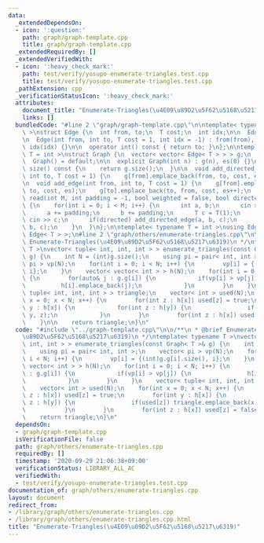 ```yaml
---
data:
  _extendedDependsOn:
  - icon: ':question:'
    path: graph/graph-template.cpp
    title: graph/graph-template.cpp
  _extendedRequiredBy: []
  _extendedVerifiedWith:
  - icon: ':heavy_check_mark:'
    path: test/verify/yosupo-enumerate-triangles.test.cpp
    title: test/verify/yosupo-enumerate-triangles.test.cpp
  _pathExtension: cpp
  _verificationStatusIcon: ':heavy_check_mark:'
  attributes:
    document_title: "Enumerate-Triangles(\u4E09\u89D2\u5F62\u5168\u5217\u6319)"
    links: []
  bundledCode: "#line 2 \"graph/graph-template.cpp\"\n\ntemplate< typename T = int\
    \ >\nstruct Edge {\n  int from, to;\n  T cost;\n  int idx;\n\n  Edge() = default;\n\
    \n  Edge(int from, int to, T cost = 1, int idx = -1) : from(from), to(to), cost(cost),\
    \ idx(idx) {}\n\n  operator int() const { return to; }\n};\n\ntemplate< typename\
    \ T = int >\nstruct Graph {\n  vector< vector< Edge< T > > > g;\n  int es;\n\n\
    \  Graph() = default;\n\n  explicit Graph(int n) : g(n), es(0) {}\n\n  size_t\
    \ size() const {\n    return g.size();\n  }\n\n  void add_directed_edge(int from,\
    \ int to, T cost = 1) {\n    g[from].emplace_back(from, to, cost, es++);\n  }\n\
    \n  void add_edge(int from, int to, T cost = 1) {\n    g[from].emplace_back(from,\
    \ to, cost, es);\n    g[to].emplace_back(to, from, cost, es++);\n  }\n\n  void\
    \ read(int M, int padding = -1, bool weighted = false, bool directed = false)\
    \ {\n    for(int i = 0; i < M; i++) {\n      int a, b;\n      cin >> a >> b;\n\
    \      a += padding;\n      b += padding;\n      T c = T(1);\n      if(weighted)\
    \ cin >> c;\n      if(directed) add_directed_edge(a, b, c);\n      else add_edge(a,\
    \ b, c);\n    }\n  }\n};\n\ntemplate< typename T = int >\nusing Edges = vector<\
    \ Edge< T > >;\n#line 2 \"graph/others/enumerate-triangles.cpp\"\n\n/**\n * @brief\
    \ Enumerate-Triangles(\u4E09\u89D2\u5F62\u5168\u5217\u6319)\n */\ntemplate< typename\
    \ T >\nvector< tuple< int, int, int > > enumerate_triangles(const Graph< T >&\
    \ g) {\n    int N = (int)g.size();\n    using pi = pair< int, int >;\n    vector<\
    \ pi > vp(N);\n    for(int i = 0; i < N; i++) {\n        vp[i] = {(int)g.g[i].size(),\
    \ i};\n    }\n    vector< vector< int > > h(N);\n    for(int i = 0; i < N; i++)\
    \ {\n        for(auto& j : g.g[i]) {\n            if(vp[i] > vp[j]) {\n      \
    \          h[i].emplace_back(j);\n            }\n        }\n    }\n    vector<\
    \ tuple< int, int, int > > triangle;\n    vector< int > used(N);\n    for(int\
    \ x = 0; x < N; x++) {\n        for(int z : h[x]) used[z] = true;\n        for(int\
    \ y : h[x]) {\n            for(int z : h[y]) {\n                if(used[z]) triangle.emplace_back(x,\
    \ y, z);\n            }\n        }\n        for(int z : h[x]) used[z] = false;\n\
    \    }\n\n    return triangle;\n}\n"
  code: "#include \"../graph-template.cpp\"\n\n/**\n * @brief Enumerate-Triangles(\u4E09\
    \u89D2\u5F62\u5168\u5217\u6319)\n */\ntemplate< typename T >\nvector< tuple< int,\
    \ int, int > > enumerate_triangles(const Graph< T >& g) {\n    int N = (int)g.size();\n\
    \    using pi = pair< int, int >;\n    vector< pi > vp(N);\n    for(int i = 0;\
    \ i < N; i++) {\n        vp[i] = {(int)g.g[i].size(), i};\n    }\n    vector<\
    \ vector< int > > h(N);\n    for(int i = 0; i < N; i++) {\n        for(auto& j\
    \ : g.g[i]) {\n            if(vp[i] > vp[j]) {\n                h[i].emplace_back(j);\n\
    \            }\n        }\n    }\n    vector< tuple< int, int, int > > triangle;\n\
    \    vector< int > used(N);\n    for(int x = 0; x < N; x++) {\n        for(int\
    \ z : h[x]) used[z] = true;\n        for(int y : h[x]) {\n            for(int\
    \ z : h[y]) {\n                if(used[z]) triangle.emplace_back(x, y, z);\n \
    \           }\n        }\n        for(int z : h[x]) used[z] = false;\n    }\n\n\
    \    return triangle;\n}\n"
  dependsOn:
  - graph/graph-template.cpp
  isVerificationFile: false
  path: graph/others/enumerate-triangles.cpp
  requiredBy: []
  timestamp: '2020-09-29 21:06:38+09:00'
  verificationStatus: LIBRARY_ALL_AC
  verifiedWith:
  - test/verify/yosupo-enumerate-triangles.test.cpp
documentation_of: graph/others/enumerate-triangles.cpp
layout: document
redirect_from:
- /library/graph/others/enumerate-triangles.cpp
- /library/graph/others/enumerate-triangles.cpp.html
title: "Enumerate-Triangles(\u4E09\u89D2\u5F62\u5168\u5217\u6319)"
---
```

